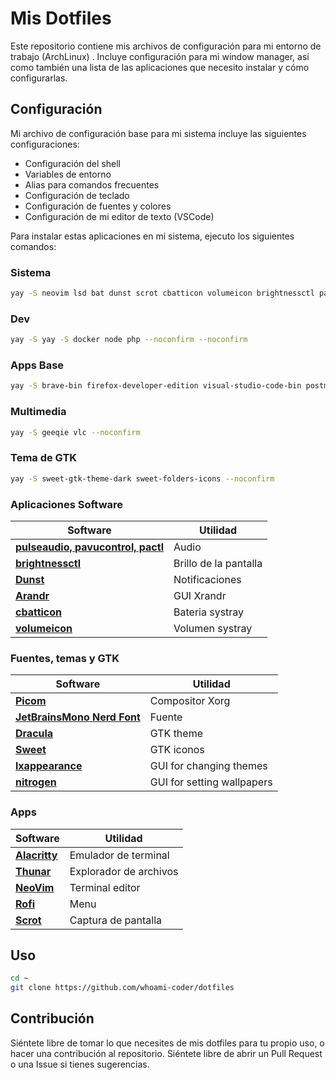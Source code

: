 # Mis Dotfiles

Este repositorio contiene mis archivos de configuración para mi entorno de trabajo (ArchLinux) . Incluye configuración para mi window manager, así como también una lista de las aplicaciones que necesito instalar y cómo configurarlas.

## Configuración

Mi archivo de configuración base para mi sistema incluye las siguientes configuraciones:

- Configuración del shell
- Variables de entorno
- Alias para comandos frecuentes
- Configuración de teclado
- Configuración de fuentes y colores
- Configuración de mi editor de texto (VSCode)

Para instalar estas aplicaciones en mi sistema, ejecuto los siguientes comandos:

### Sistema
```bash
yay -S neovim lsd bat dunst scrot cbatticon volumeicon brightnessctl pactl alacritty btop nitrogen thunar --noconfirm
```
### Dev
```bash
yay -S yay -S docker node php --noconfirm --noconfirm
```
### Apps Base
```bash
yay -S brave-bin firefox-developer-edition visual-studio-code-bin postman-bin --noconfirm
```
### Multimedia
```bash
yay -S geeqie vlc --noconfirm
```
### Tema de GTK
```bash
yay -S sweet-gtk-theme-dark sweet-folders-icons --noconfirm
```
### Aplicaciones Software

| Software                                                                                            | Utilidad                         |
| --------------------------------------------------------------------------------------------------- | -------------------------------- |
| **[pulseaudio, pavucontrol, pactl](https://wiki.archlinux.org/title/PulseAudio)**                                       | Audio                            |
| **[brightnessctl](https://www.archlinux.org/packages/community/x86_64/brightnessctl/)**             | Brillo de la pantalla            |
| **[Dunst](https://wiki.archlinux.org/index.php/Desktop_notifications)**                             | Notificaciones                   |
| **[Arandr](https://www.archlinux.org/packages/community/any/arandr/)**                              | GUI Xrandr                       |
| **[cbatticon](https://www.archlinux.org/packages/community/x86_64/cbatticon/)**                     | Bateria systray                  |
| **[volumeicon](https://www.archlinux.org/packages/community/x86_64/volumeicon/)**                   | Volumen systray                  |

### Fuentes, temas y GTK

| Software                                                                               | Utilidad                   |
| -------------------------------------------------------------------------------------- | -------------------------- |
| **[Picom](https://wiki.archlinux.org/index.php/Picom)**                                | Compositor Xorg            |
| **[JetBrainsMono Nerd Font](https://www.nerdfonts.com/font-downloads)**                | Fuente                     |
| **[Dracula](https://www.gnome-look.org/p/1687249)**                                    | GTK theme                  |
| **[Sweet](https://www.gnome-look.org/p/1253385/)**                                     | GTK iconos                 |
| **[lxappearance](https://www.archlinux.org/packages/community/x86_64/lxappearance/)**  | GUI for changing themes    |
| **[nitrogen](https://wiki.archlinux.org/index.php/Nitrogen)**                          | GUI for setting wallpapers |

### Apps

| Software                                                              | Utilidad                 |
| --------------------------------------------------------------------- | ------------------------ |
| **[Alacritty](https://wiki.archlinux.org/index.php/Alacritty)**       | Emulador de terminal     |
| **[Thunar](https://wiki.archlinux.org/index.php/Thunar)**             | Explorador de archivos   |
| **[NeoVim](https://wiki.archlinux.org/index.php/Neovim)**             | Terminal editor          |
| **[Rofi](https://wiki.archlinux.org/index.php/Rofi)**                 | Menu                     |
| **[Scrot](https://wiki.archlinux.org/index.php/Screen_capture)**      | Captura de pantalla      |

## Uso
```bash
cd ~
git clone https://github.com/whoami-coder/dotfiles
```

## Contribución

Siéntete libre de tomar lo que necesites de mis dotfiles para tu propio uso, o hacer una contribución al repositorio. Siéntete libre de abrir un Pull Request o una Issue si tienes sugerencias.
